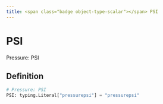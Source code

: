 ```yaml
---
title: <span class="badge object-type-scalar"></span> PSI
---
```

# <span class="badge object-type-scalar"></span> PSI

Pressure: PSI

## Definition

```python
# Pressure: PSI
PSI: typing.Literal["pressurepsi"] = "pressurepsi"
```
